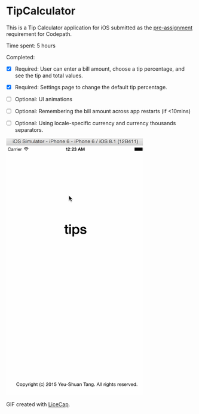 # TipCalculator

This is a Tip Calculator application for iOS submitted as the [pre-assignment](https://gist.github.com/timothy1ee/7747214) requirement for Codepath.

Time spent: 5 hours

Completed:

* [x] Required: User can enter a bill amount, choose a tip percentage, and see the tip and total values.
* [x] Required: Settings page to change the default tip percentage.
* [ ] Optional: UI animations
* [ ] Optional: Remembering the bill amount across app restarts (if <10mins)
* [ ] Optional: Using locale-specific currency and currency thousands separators.




![Video Walkthrough](tips.gif)

GIF created with [LiceCap](http://www.cockos.com/licecap/).